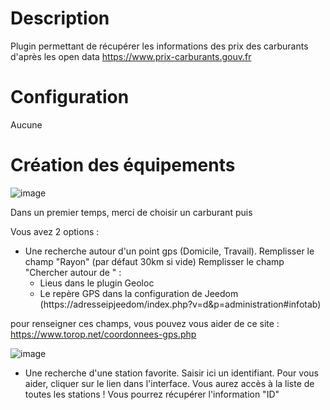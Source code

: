 Description 
===

Plugin permettant de récupérer les informations des prix des carburants d'après les open data https://www.prix-carburants.gouv.fr

Configuration
===
Aucune

Création des équipements
===
![image](https://raw.githubusercontent.com/floman321/prixcarburants/master/docs/fr_FR/Capture1.PNG?raw=true)

Dans un premier temps, merci de choisir un carburant puis

Vous avez 2 options : 
- Une recherche autour d'un point gps (Domicile, Travail).
Remplisser le champ "Rayon" (par défaut 30km si vide)
Remplisser le champ "Chercher autour de " : 
  - Lieus dans le plugin Geoloc
  - Le repère GPS dans la configuration de Jeedom
(https://adresseipjeedom/index.php?v=d&p=administration#infotab)

pour renseigner ces champs, vous pouvez vous aider de ce site : https://www.torop.net/coordonnees-gps.php 

![image](https://github.com/floman321/prixcarburants/blob/master/docs/fr_FR/Capture2.PNG?raw=true)


- Une recherche d'une station favorite.
Saisir ici un identifiant.
Pour vous aider, cliquer sur le lien dans l'interface.
Vous aurez accès à la liste de toutes les stations ! Vous pourrez récupérer l'information "ID"

